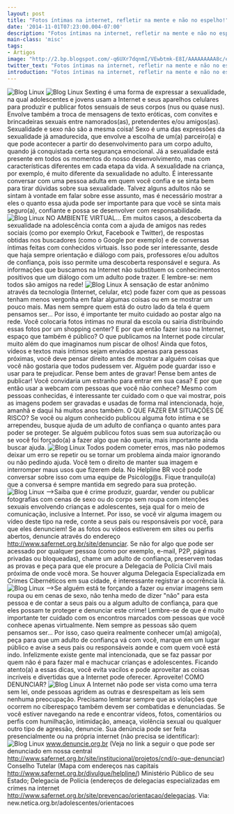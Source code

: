 ```yaml
---
layout: post
title: "Fotos íntimas na internet, refletir na mente e não no espelho!"
date: '2014-11-01T07:23:00.004-07:00'
description: "Fotos íntimas na internet, refletir na mente e não no espelho!"
main-class: 'misc'
tags:
- Artigos
image: "http://2.bp.blogspot.com/-q6UXr7dqnmI/VEwbtmk-E8I/AAAAAAAAA8c/eChkHi4uYz4/s72-c/2.png"
twitter_text: "Fotos íntimas na internet, refletir na mente e não no espelho!"
introduction: "Fotos íntimas na internet, refletir na mente e não no espelho!"
---
```

![Blog Linux](http://2.bp.blogspot.com/-q6UXr7dqnmI/VEwbtmk-E8I/AAAAAAAAA8c/eChkHi4uYz4/s1600/2.png "Blog Linux")
![Blog Linux](http://2.bp.blogspot.com/-Z1sg_EV66RU/VEwbzQsLPpI/AAAAAAAAA9Q/yQvuSDO-p7k/s1600/troll.png "Blog Linux")
Sexting é uma forma de expressar a sexualidade, na qual adolescentes e jovens usam a Internet e seus aparelhos celulares para produzir e publicar fotos sensuais de seus corpos (nus ou quase nus). Envolve também a troca de mensagens de texto eróticas, com convites e brincadeiras sexuais entre namorados(as), pretendentes e/ou amigos(as). Sexualidade e sexo não são a mesma coisa! Sexo é uma das expressões da sexualidade já amadurecida, que envolve a escolha de um(a) parceiro(a) e que pode acontecer a partir do desenvolvimento para um corpo adulto, quando já conquistada certa segurança emocional.
Já a sexualidade está presente em todos os momentos do nosso desenvolvimento, mas com características diferentes em cada etapa da vida. A sexualidade na criança, por exemplo, é muito diferente da sexualidade no adulto. É interessante conversar com uma pessoa adulta em quem você confia e se sinta bem para tirar dúvidas sobre sua sexualidade. Talvez alguns adultos não se sintam à vontade em falar sobre esse assunto, mas é necessário mostrar a eles o quanto essa ajuda pode ser importante para que você se sinta mais seguro(a), confiante e possa se desenvolver com responsabilidade.
![Blog Linux](http://3.bp.blogspot.com/-EEguE-YQqvs/VEwbsacMT1I/AAAAAAAAA8U/ObFOeQQOZEY/s1600/1.png "Blog Linux")
NO AMBIENTE VIRTUAL...
Em muitos casos, a descoberta da sexualidade na adolescência conta com a ajuda de amigos nas redes sociais (como por exemplo Orkut, Facebook e Twitter), de respostas obtidas nos buscadores (como o Google por exemplo) e de conversas íntimas feitas com conhecidos virtuais. Isso pode ser interessante, desde que haja sempre orientação e diálogo com pais, professores e/ou adultos de confiança, pois isso permite uma descoberta responsável e segura. As informações que buscamos na Internet não substituem os conhecimentos positivos que um diálogo com um adulto pode trazer. E lembre-se: nem todos são amigos na rede!
![Blog Linux](http://2.bp.blogspot.com/-EklwqrxQKKE/VEwbuBE84YI/AAAAAAAAA8k/Mt7xB0_5AQ8/s1600/3.png "Blog Linux")
A sensação de estar anônimo através da tecnologia (Internet, celular, etc) pode fazer com que as pessoas tenham menos vergonha em falar algumas coisas ou em se mostrar um pouco mais. Mas nem sempre quem está do outro lado da tela é quem pensamos ser... Por isso, é importante ter muito cuidado ao postar algo na rede. Você colocaria fotos íntimas no mural da escola ou sairia distribuindo essas fotos por um shopping center? E por que então fazer isso na Internet, espaço que também é público? O que publicamos na Internet pode circular muito além do que imaginamos num piscar de olhos!
Ainda que fotos, vídeos e textos mais íntimos sejam enviados apenas para pessoas próximas, você deve pensar direito antes de mostrar a alguém coisas que você não gostaria que todos pudessem ver. Alguém pode guardar isso e usar para te prejudicar. Pense bem antes de gravar! Pense bem antes de publicar!
Você convidaria um estranho para entrar em sua casa? E por que então usar a webcam com pessoas que você não conhece? Mesmo com pessoas conhecidas, é interessante ter cuidado com o que vai mostrar, pois as imagens podem ser gravadas e usadas de forma mal intencionada, hoje, amanhã e daqui há muitos anos também.
O QUE FAZER EM SITUAÇÕES DE RISCO?
Se você ou algum conhecido publicou alguma foto íntima e se arrependeu, busque ajuda de um adulto de confiança o quanto antes para poder se proteger. Se alguém publicou fotos suas sem sua autorização ou se você foi forçado(a) a fazer algo que não queria, mais importante ainda buscar ajuda.
![Blog Linux](http://3.bp.blogspot.com/-1Ijyy47X-nI/VEwbvlJEMRI/AAAAAAAAA8w/D7_DDKMD5PM/s1600/4.png "Blog Linux")
Todos podem cometer erros, mas não podemos deixar um erro se repetir ou se tornar um problema ainda maior ignorando ou não pedindo ajuda. Você tem o direito de manter sua imagem e interromper maus usos que fizerem dela. No Helpline BR você pode conversar sobre isso com uma equipe de Psicólog@s. Fique tranquilo(a) que a conversa é sempre mantida em segredo para sua proteção.
![Blog Linux](http://3.bp.blogspot.com/-nxVbyYharx8/VEwbyghqcxI/AAAAAAAAA9E/oRiC4EH-pG4/s1600/7.png "Blog Linux")
-->Saiba que é crime produzir, guardar, vender ou publicar fotografias com cenas de sexo ou do corpo sem roupa com intenções sexuais envolvendo crianças e adolescentes, seja qual for o meio de comunicação, inclusive a Internet. Por isso, se você vir alguma imagem ou vídeo deste tipo na rede, conte a seus pais ou responsáveis por você, para que eles denunciem!
Se as fotos ou vídeos estiverem em sites ou perfis abertos, denuncie através do endereço http://www.safernet.org.br/site/denunciar.
Se não for algo que pode ser acessado por qualquer pessoa (como por exemplo, e-mail, P2P, páginas privadas ou bloqueadas), chame um adulto de confiança, preservem todas as provas e peça para que ele procure a Delegacia de Polícia Civil mais próxima de onde você mora. Se houver alguma Delegacia Especializada em Crimes Cibernéticos em sua cidade, é interessante registrar a ocorrência lá.
![Blog Linux](http://3.bp.blogspot.com/-IRXHLUseQB0/VEwbvTyFu-I/AAAAAAAAA8s/5Fv8GvcLfZA/s1600/5.png "Blog Linux")
-->Se alguém está te forçando a fazer ou enviar imagens sem roupa ou em cenas de sexo, não tenha medo de dizer "não" para esta pessoa e de contar a seus pais ou a algum adulto de confiança, para que eles possam te proteger e denunciar este crime!
Lembre-se de que é muito importante ter cuidado com os encontros marcados com pessoas que você conhece apenas virtualmente. Nem sempre as pessoas são quem pensamos ser... Por isso, caso queira realmente conhecer um(a) amigo(a), peça para que um adulto de confiança vá com você, marque em um lugar público e avise a seus pais ou responsáveis aonde e com quem você está indo. Infelizmente existe gente mal intencionada, que se faz passar por quem não é para fazer mal e machucar crianças e adolescentes. Ficando atento(a) a essas dicas, você evita vacilos e pode aproveitar as coisas incríveis e divertidas que a Internet pode oferecer. Aproveite!
COMO DENUNCIAR?
![Blog Linux](http://2.bp.blogspot.com/-tAG5dMLFI4I/VEwby45XZbI/AAAAAAAAA9I/fvp5ZfyOgFI/s1600/8.png "Blog Linux")
A Internet não pode ser vista como uma terra sem lei, onde pessoas agridem as outras e desrespeitam as leis sem nenhuma preocupação. Precisamo lembrar sempre que as violações que ocorrem no ciberespaço também devem ser combatidas e denunciadas. Se você estiver navegando na rede e encontrar vídeos, fotos, comentários ou perfis com humilhação, intimidação, ameaça, violência sexual ou qualquer outro tipo de agressão, denuncie. Sua denúncia pode ser feita presencialmente ou na própria internet (não precisa se identificar):
![Blog Linux](http://1.bp.blogspot.com/-CwRx1cRLkDA/VEwbxNAk-pI/AAAAAAAAA88/RhAhO2yYnJQ/s1600/6.png "Blog Linux")
 www.denuncie.org.br (Veja no link a seguir o que pode ser denunciado em nossa central http://www.safernet.org.br/site/institucional/projetos/cnd/o-que-denunciar)
 Conselho Tutelar (Mapa com endereços nas capitais http://www.safernet.org.br/divulgue/helpline/)
 Ministério Público de seu Estado;
 Delegacia de Polícia (endereços de delegacias especializadas em crimes na internet http://www.safernet.org.br/site/prevencao/orientacao/delegacias.
Via: new.netica.org.br/adolescentes/orientacoes
